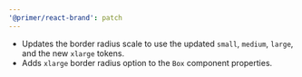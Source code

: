 ```yaml
---
'@primer/react-brand': patch
---
```


- Updates the border radius scale to use the updated `small`, `medium`, `large`, and the new `xlarge` tokens.
- Adds `xlarge` border radius option to the `Box` component properties.
